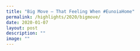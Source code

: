 ```yaml
---
title: "Big Move – That Feeling When #EunoiaHome"
permalink: /highlights/2020/bigmove/
date: 2020-01-07
layout: post
description: ""
image: ""
---
```

